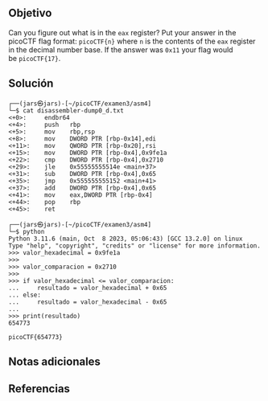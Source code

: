 ## Objetivo
Can you figure out what is in the `eax` register? Put your answer in the picoCTF flag format: `picoCTF{n}` where `n` is the contents of the `eax` register in the decimal number base. If the answer was `0x11` your flag would be `picoCTF{17}`.
## Solución
```
┌──(jars㉿jars)-[~/picoCTF/examen3/asm4]
└─$ cat disassembler-dump0_d.txt 
<+0>:     endbr64 
<+4>:     push   rbp
<+5>:     mov    rbp,rsp
<+8>:     mov    DWORD PTR [rbp-0x14],edi
<+11>:    mov    QWORD PTR [rbp-0x20],rsi
<+15>:    mov    DWORD PTR [rbp-0x4],0x9fe1a
<+22>:    cmp    DWORD PTR [rbp-0x4],0x2710
<+29>:    jle    0x55555555514e <main+37>
<+31>:    sub    DWORD PTR [rbp-0x4],0x65
<+35>:    jmp    0x555555555152 <main+41>
<+37>:    add    DWORD PTR [rbp-0x4],0x65
<+41>:    mov    eax,DWORD PTR [rbp-0x4]
<+44>:    pop    rbp
<+45>:    ret
                                                                                                                                                                                                                                           
┌──(jars㉿jars)-[~/picoCTF/examen3/asm4]
└─$ python 
Python 3.11.6 (main, Oct  8 2023, 05:06:43) [GCC 13.2.0] on linux
Type "help", "copyright", "credits" or "license" for more information.
>>> valor_hexadecimal = 0x9fe1a
>>> 
>>> valor_comparacion = 0x2710
>>> 
>>> if valor_hexadecimal <= valor_comparacion:
...     resultado = valor_hexadecimal + 0x65
... else:
...     resultado = valor_hexadecimal - 0x65
... 
>>> print(resultado)
654773

picoCTF{654773}
```
## Notas adicionales
## Referencias 